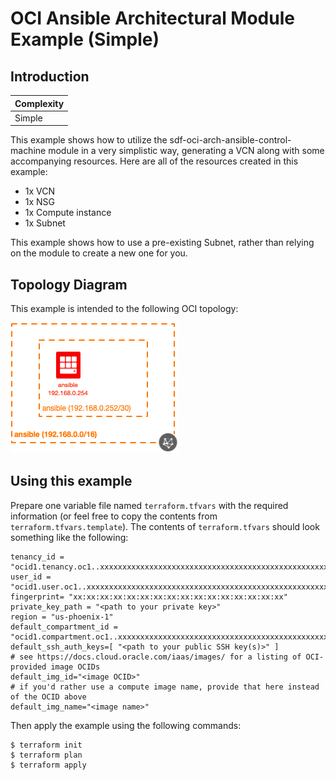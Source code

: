 # OCI Ansible Architectural Module Example (Simple)

## Introduction

| Complexity |
|---|
| Simple |

This example shows how to utilize the sdf-oci-arch-ansible-control-machine module in a very simplistic way, generating a VCN along with some accompanying resources.  Here are all of the resources created in this example:

* 1x VCN
* 1x NSG
* 1x Compute instance
* 1x Subnet

This example shows how to use a pre-existing Subnet, rather than relying on the module to create a new one for you.

## Topology Diagram
This example is intended to the following OCI topology:

![Topology diagram](./docs/Example-simple.png)

## Using this example
Prepare one variable file named `terraform.tfvars` with the required information (or feel free to copy the contents from `terraform.tfvars.template`).  The contents of `terraform.tfvars` should look something like the following:

```
tenancy_id = "ocid1.tenancy.oc1..xxxxxxxxxxxxxxxxxxxxxxxxxxxxxxxxxxxxxxxxxxxxxxxxxxxxxxxxxxxx"
user_id = "ocid1.user.oc1..xxxxxxxxxxxxxxxxxxxxxxxxxxxxxxxxxxxxxxxxxxxxxxxxxxxxxxxxxxxx"
fingerprint= "xx:xx:xx:xx:xx:xx:xx:xx:xx:xx:xx:xx:xx:xx:xx:xx"
private_key_path = "<path to your private key>"
region = "us-phoenix-1"
default_compartment_id = "ocid1.compartment.oc1..xxxxxxxxxxxxxxxxxxxxxxxxxxxxxxxxxxxxxxxxxxxxxxxxxxxxxxxxxxxx"
default_ssh_auth_keys=[ "<path to your public SSH key(s)>" ]
# see https://docs.cloud.oracle.com/iaas/images/ for a listing of OCI-provided image OCIDs
default_img_id="<image OCID>"
# if you'd rather use a compute image name, provide that here instead of the OCID above
default_img_name="<image name>"
```

Then apply the example using the following commands:

```
$ terraform init
$ terraform plan
$ terraform apply
```
